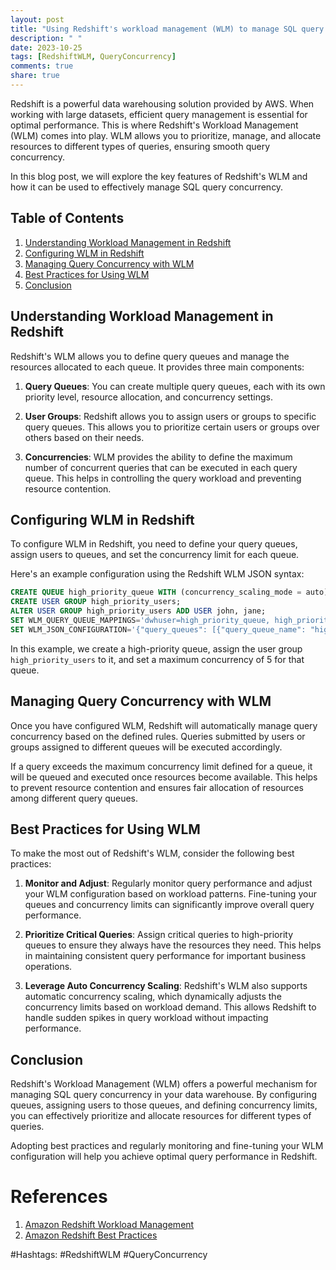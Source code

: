 ```yaml
---
layout: post
title: "Using Redshift's workload management (WLM) to manage SQL query concurrency."
description: " "
date: 2023-10-25
tags: [RedshiftWLM, QueryConcurrency]
comments: true
share: true
---
```


Redshift is a powerful data warehousing solution provided by AWS. When working with large datasets, efficient query management is essential for optimal performance. This is where Redshift's Workload Management (WLM) comes into play. WLM allows you to prioritize, manage, and allocate resources to different types of queries, ensuring smooth query concurrency.

In this blog post, we will explore the key features of Redshift's WLM and how it can be used to effectively manage SQL query concurrency.

## Table of Contents

1. [Understanding Workload Management in Redshift](#understanding-workload-management-in-redshift)
2. [Configuring WLM in Redshift](#configuring-wlm-in-redshift)
3. [Managing Query Concurrency with WLM](#managing-query-concurrency-with-wlm)
4. [Best Practices for Using WLM](#best-practices-for-using-wlm)
5. [Conclusion](#conclusion)

## Understanding Workload Management in Redshift

Redshift's WLM allows you to define query queues and manage the resources allocated to each queue. It provides three main components:

1. **Query Queues**: You can create multiple query queues, each with its own priority level, resource allocation, and concurrency settings.

2. **User Groups**: Redshift allows you to assign users or groups to specific query queues. This allows you to prioritize certain users or groups over others based on their needs.

3. **Concurrencies**: WLM provides the ability to define the maximum number of concurrent queries that can be executed in each query queue. This helps in controlling the query workload and preventing resource contention.

## Configuring WLM in Redshift

To configure WLM in Redshift, you need to define your query queues, assign users to queues, and set the concurrency limit for each queue. 

Here's an example configuration using the Redshift WLM JSON syntax:

```sql
CREATE QUEUE high_priority_queue WITH (concurrency_scaling_mode = auto);
CREATE USER GROUP high_priority_users;
ALTER USER GROUP high_priority_users ADD USER john, jane;
SET WLM_QUERY_QUEUE_MAPPINGS='dwhuser=high_priority_queue, high_priority_users=high_priority_queue';
SET WLM_JSON_CONFIGURATION='{"query_queues": [{"query_queue_name": "high_priority_queue", "user_group": "high_priority_users", "max_concurrency": 5}]}';
```

In this example, we create a high-priority queue, assign the user group `high_priority_users` to it, and set a maximum concurrency of 5 for that queue.

## Managing Query Concurrency with WLM

Once you have configured WLM, Redshift will automatically manage query concurrency based on the defined rules. Queries submitted by users or groups assigned to different queues will be executed accordingly.

If a query exceeds the maximum concurrency limit defined for a queue, it will be queued and executed once resources become available. This helps to prevent resource contention and ensures fair allocation of resources among different query queues.

## Best Practices for Using WLM

To make the most out of Redshift's WLM, consider the following best practices:

1. **Monitor and Adjust**: Regularly monitor query performance and adjust your WLM configuration based on workload patterns. Fine-tuning your queues and concurrency limits can significantly improve overall query performance.

2. **Prioritize Critical Queries**: Assign critical queries to high-priority queues to ensure they always have the resources they need. This helps in maintaining consistent query performance for important business operations.

3. **Leverage Auto Concurrency Scaling**: Redshift's WLM also supports automatic concurrency scaling, which dynamically adjusts the concurrency limits based on workload demand. This allows Redshift to handle sudden spikes in query workload without impacting performance.

## Conclusion

Redshift's Workload Management (WLM) offers a powerful mechanism for managing SQL query concurrency in your data warehouse. By configuring queues, assigning users to those queues, and defining concurrency limits, you can effectively prioritize and allocate resources for different types of queries.

Adopting best practices and regularly monitoring and fine-tuning your WLM configuration will help you achieve optimal query performance in Redshift.

# References

1. [Amazon Redshift Workload Management](https://docs.aws.amazon.com/redshift/latest/dg/c_workload_mngmt.html)
2. [Amazon Redshift Best Practices](https://docs.aws.amazon.com/redshift/latest/dg/best-practices.html)

#Hashtags: #RedshiftWLM #QueryConcurrency